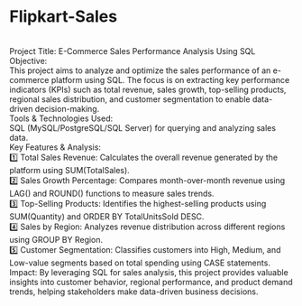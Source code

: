 # Flipkart-Sales
<br>
Project Title: E-Commerce Sales Performance Analysis Using SQL
<br>
Objective:
<br>
This project aims to analyze and optimize the sales performance of an e-commerce platform using SQL. The focus is on extracting key performance indicators (KPIs) such as total revenue, sales growth, top-selling products, regional sales distribution, and customer segmentation to enable data-driven decision-making.
<br>
Tools & Technologies Used: 
<br>
SQL (MySQL/PostgreSQL/SQL Server) for querying and analyzing sales data.
<br>
Key Features & Analysis:
<br>
1️⃣ Total Sales Revenue: Calculates the overall revenue generated by the platform using SUM(TotalSales).
<br>
2️⃣ Sales Growth Percentage: Compares month-over-month revenue using LAG() and ROUND() functions to measure sales trends.
<br>
3️⃣ Top-Selling Products: Identifies the highest-selling products using SUM(Quantity) and ORDER BY TotalUnitsSold DESC.
<br>
4️⃣ Sales by Region: Analyzes revenue distribution across different regions using GROUP BY Region.
<br>
5️⃣ Customer Segmentation: Classifies customers into High, Medium, and Low-value segments based on total spending using CASE statements.
<br>
Impact: By leveraging SQL for sales analysis, this project provides valuable insights into customer behavior, regional performance, and product demand trends, helping stakeholders make data-driven business decisions.
